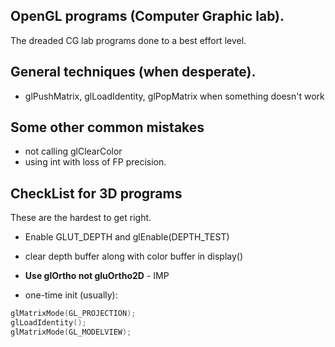 ## OpenGL programs (Computer Graphic lab).
The dreaded CG lab programs done to a best effort level.

## General techniques (when desperate).

* glPushMatrix, glLoadIdentity, glPopMatrix when something doesn't work

## Some other common mistakes
* not calling glClearColor
* using int with loss of FP precision.

## CheckList for 3D programs
These are the hardest to get right.

* Enable GLUT_DEPTH and glEnable(DEPTH_TEST)

* clear depth buffer along with color buffer in display()

* __Use glOrtho not gluOrtho2D__ - IMP

* one-time init (usually):
```c
glMatrixMode(GL_PROJECTION);
glLoadIdentity();
glMatrixMode(GL_MODELVIEW);
```

